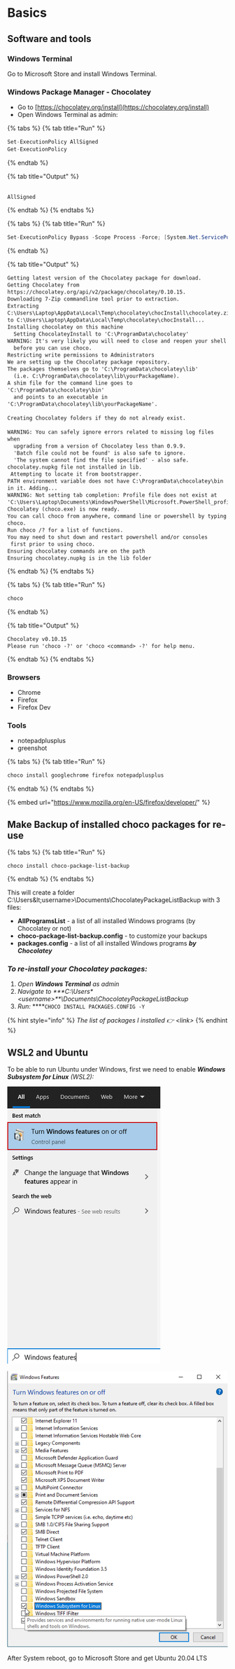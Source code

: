 # Basics

## Software and tools

### Windows Terminal

Go to Microsoft Store and install Windows Terminal.

### Windows Package Manager - Chocolatey

* Go to [https://chocolatey.org/install](https://chocolatey.org/install)
* Open Windows Terminal as admin:

{% tabs %}
{% tab title="Run" %}
```csharp
Set-ExecutionPolicy AllSigned
Get-ExecutionPolicy
```
{% endtab %}

{% tab title="Output" %}
```

AllSigned
```
{% endtab %}
{% endtabs %}

{% tabs %}
{% tab title="Run" %}
```csharp
Set-ExecutionPolicy Bypass -Scope Process -Force; [System.Net.ServicePointManager]::SecurityProtocol = [System.Net.ServicePointManager]::SecurityProtocol -bor 3072; iex ((New-Object System.Net.WebClient).DownloadString('https://chocolatey.org/install.ps1'))
```
{% endtab %}

{% tab title="Output" %}
```
Getting latest version of the Chocolatey package for download.
Getting Chocolatey from https://chocolatey.org/api/v2/package/chocolatey/0.10.15.
Downloading 7-Zip commandline tool prior to extraction.
Extracting C:\Users\Laptop\AppData\Local\Temp\chocolatey\chocInstall\chocolatey.zip to C:\Users\Laptop\AppData\Local\Temp\chocolatey\chocInstall...
Installing chocolatey on this machine
  Setting ChocolateyInstall to 'C:\ProgramData\chocolatey'
WARNING: It's very likely you will need to close and reopen your shell
  before you can use choco.
Restricting write permissions to Administrators
We are setting up the Chocolatey package repository.
The packages themselves go to 'C:\ProgramData\chocolatey\lib'
  (i.e. C:\ProgramData\chocolatey\lib\yourPackageName).
A shim file for the command line goes to 'C:\ProgramData\chocolatey\bin'
  and points to an executable in 'C:\ProgramData\chocolatey\lib\yourPackageName'.

Creating Chocolatey folders if they do not already exist.

WARNING: You can safely ignore errors related to missing log files when
  upgrading from a version of Chocolatey less than 0.9.9.
  'Batch file could not be found' is also safe to ignore.
  'The system cannot find the file specified' - also safe.
chocolatey.nupkg file not installed in lib.
 Attempting to locate it from bootstrapper.
PATH environment variable does not have C:\ProgramData\chocolatey\bin in it. Adding...
WARNING: Not setting tab completion: Profile file does not exist at
'C:\Users\Laptop\Documents\WindowsPowerShell\Microsoft.PowerShell_profile.ps1'.
Chocolatey (choco.exe) is now ready.
You can call choco from anywhere, command line or powershell by typing choco.
Run choco /? for a list of functions.
You may need to shut down and restart powershell and/or consoles
 first prior to using choco.
Ensuring chocolatey commands are on the path
Ensuring chocolatey.nupkg is in the lib folder
```
{% endtab %}
{% endtabs %}

{% tabs %}
{% tab title="Run" %}
```csharp
choco
```
{% endtab %}

{% tab title="Output" %}
```
Chocolatey v0.10.15
Please run 'choco -?' or 'choco <command> -?' for help menu.
```
{% endtab %}
{% endtabs %}

### Browsers

* Chrome
* Firefox
* Firefox Dev

### Tools

* notepadplusplus
* greenshot



{% tabs %}
{% tab title="Run" %}
```csharp
choco install googlechrome firefox notepadplusplus
```
{% endtab %}
{% endtabs %}

{% embed url="https://www.mozilla.org/en-US/firefox/developer/" %}



## Make Backup of installed choco packages for re-use

{% tabs %}
{% tab title="Run" %}
```text
choco install choco-package-list-backup
```
{% endtab %}
{% endtabs %}

This will create a folder C:\Users\&lt;username&gt;\Documents\ChocolateyPackageListBackup with 3 files: 

* **AllProgramsList** - a list of all installed Windows programs \(by Chocolatey or not\)
* **choco-package-list-backup.config** - to customize your backups
* **packages.config** - a list of all installed Windows programs _**by Chocolatey**_

### _**To re-install your Chocolatey packages:**_

1. _Open **Windows Terminal** as admin_
2. _Navigate to ****C:\Users\**&lt;username&gt;**\Documents\ChocolateyPackageListBackup_
3. _Run:_ ****`CHOCO INSTALL PACKAGES.CONFIG -Y`

{% hint style="info" %}
_The list of packages I installed  👉   &lt;link&gt;_
{% endhint %}

## WSL2 and Ubuntu

To be able to run Ubuntu under Windows, first we need to enable _**Windows Subsystem for Linux**_ _\(WSL2\):_

![](../.gitbook/assets/image%20%2814%29.png)

![](../.gitbook/assets/image%20%2813%29.png)

After System reboot, go to Microsoft Store and get Ubuntu 20.04 LTS

